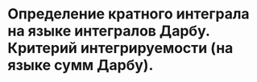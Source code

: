 # Определение кратного интеграла на языке интегралов Дарбу. Критерий интегрируемости (на языке сумм Дарбу).
